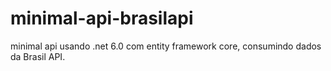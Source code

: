 ﻿# minimal-api-brasilapi

minimal api usando .net 6.0 com entity framework core, consumindo dados da Brasil API.
